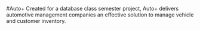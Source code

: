 #Auto+
Created for a database class semester project, Auto+ delivers automotive management companies an effective solution to manage vehicle and customer inventory.
